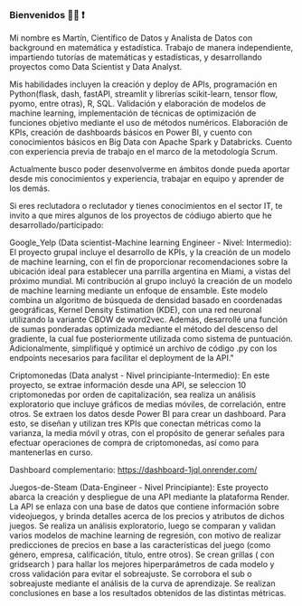 ### Bienvenidos  🧑‍💻 ❗

Mi nombre es Martín, Científico de Datos y Analista de Datos con background en matemática y estadística. Trabajo de manera independiente, impartiendo tutorías de matemáticas y estadísticas, y desarrollando proyectos como Data Scientist y Data Analyst. 

Mis habilidades incluyen la creación y deploy de APIs, programación en Python(flask, dash, fastAPI, streamlit y librerías scikit-learn, tensor flow, pyomo, entre otras), R, SQL. Validación y elaboración de modelos de machine learning, implementación de técnicas de optimización de funciones objetivo mediante el uso de métodos numéricos. Elaboración de KPIs, creación de dashboards básicos en Power BI, y cuento con conocimientos básicos en Big Data con Apache Spark y Databricks. Cuento con experiencia previa de trabajo en el marco de la metodología Scrum.

Actualmente busco poder desenvolverme en ámbitos donde pueda aportar desde mis conocimientos y experiencia, trabajar en equipo y aprender de los demás. 



Si eres reclutadora o reclutador y tienes conocimientos en el sector IT, te invito a que mires algunos de los proyectos de códiugo abierto que he desarrollado/participado:


Google_Yelp (Data scientist-Machine learning Engineer - Nivel: Intermedio): 
El proyecto grupal incluye el desarrollo de KPIs, y la creación de un modelo de machine learning, con el fin de proporcionar recomendaciones sobre la ubicación ideal para establecer una parrilla argentina en Miami, a vistas del próximo mundial. 
Mi contribución al grupo incluyó la creación de un modelo de machine learning mediante un enfoque de ensamble. Este modelo combina un algoritmo de búsqueda de densidad basado en coordenadas geográficas, Kernel Density Estimation (KDE), con una red neuronal utilizando la variante CBOW de word2vec. Además, desarrollé una función de sumas ponderadas optimizada mediante el método del descenso del gradiente, la cual fue posteriormente utilizada como sistema de puntuación. Adicionalmente, simplifiqué y optimicé un archivo de código .py con los endpoints necesarios para facilitar el deployment de la API."


Criptomonedas (Data analyst - Nivel principiante-Intermedio): En este proyecto, se extrae información desde una API, se seleccion 10 criptomonedas por orden de capitalización, sea realiza un análisis exploratorio que incluye gráficos de medias móviles, de correlación, entre otros. Se extraen los datos desde Power BI para crear un dashboard. Para esto, se diseñan y utilizan tres KPIs que conectan métricas como la varianza, la media móvil y otras, con el propósito de generar señales para efectuar operaciones de compra de criptomonedas, así como para mantenerlas en curso. 

Dashboard complementario:    https://dashboard-1jql.onrender.com/


Juegos-de-Steam (Data-Engineer - Nivel Principiante): Este proyecto abarca la creación y despliegue de una API mediante la plataforma Render. La API se enlaza con una base de datos que contiene información sobre videojuegos, y brinda detalles acerca de los precios y atributos de dichos juegos. Se realiza un análisis exploratorio, luego se comparan y validan varios modelos de machine learning de regresión, con motivo de realizar predicciones de precios en base a las características del juego (como género, empresa, calificación, título, entre otros). Se crean grillas ( con gridsearch ) para hallar los mejores hiperparámetros de cada modelo y cross validación para evitar el sobreajuste. Se corrobora el sub o sobreajuste mediante el análisis de la curva de aprendizaje. Se realizan conclusiones en base a los resultados obtenidos de las distintas métricas.

